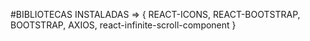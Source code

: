 #BIBLIOTECAS INSTALADAS => {
    REACT-ICONS,
    REACT-BOOTSTRAP,
    BOOTSTRAP,
    AXIOS,
    react-infinite-scroll-component
}
